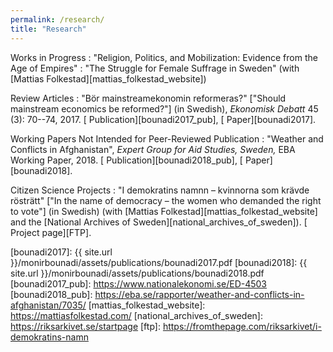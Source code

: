 ```yaml
---
permalink: /research/
title: "Research"
---
```


Works in Progress
  : "Religion, Politics, and Mobilization: Evidence from the Age of Empires"
  : "The Struggle for Female Suffrage in Sweden" (with [Mattias Folkestad][mattias_folkestad_website]) 

Review Articles
  : "Bör mainstreamekonomin reformeras?" ["Should mainstream economics be reformed?"] (in Swedish), *Ekonomisk Debatt* 45 (3): 70--74, 2017. [<i class="fas fa-link"></i> Publication][bounadi2017_pub], [<i class="fas fa-file-pdf"></i> Paper][bounadi2017].
  
Working Papers Not Intended for Peer-Reviewed Publication
  : "Weather and Conflicts in Afghanistan", *Expert Group for Aid Studies, Sweden,* EBA Working Paper, 2018. [<i class="fas fa-link"></i> Publication][bounadi2018_pub], [<i class="fas fa-file-pdf"></i> Paper][bounadi2018].
  
Citizen Science Projects
  : "I demokratins namnn – kvinnorna som krävde rösträtt" ["In the name of democracy – the women who demanded the right to vote"] (in Swedish) (with [Mattias Folkestad][mattias_folkestad_website] and the [National Archives of Sweden][national_archives_of_sweden]). [<i class="fas fa-link"></i> Project page][FTP]. 
  
[bounadi2017]: {{ site.url }}/monirbounadi/assets/publications/bounadi2017.pdf
[bounadi2018]: {{ site.url }}/monirbounadi/assets/publications/bounadi2018.pdf
[bounadi2017_pub]: https://www.nationalekonomi.se/ED-4503
[bounadi2018_pub]: https://eba.se/rapporter/weather-and-conflicts-in-afghanistan/7035/
[mattias_folkestad_website]: https://mattiasfolkestad.com/
[national_archives_of_sweden]: https://riksarkivet.se/startpage
[ftp]: https://fromthepage.com/riksarkivet/i-demokratins-namn

